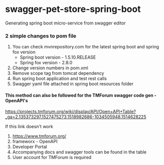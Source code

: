 # swagger-pet-store-spring-boot
Generating spring boot micro-service from swagger editor

### 2 simple changes to pom file
1. You can check mvnrepository.com for the latest spring boot and spring fox version
    -   Spring boot version - 1.5.10.RELEASE
    -   Spring fox version -  2.8.0
2. Change version numbers in pom.xml
3. Remove scope tag from tomcat dependency
4. Run spring boot application and test rest calls
5. Swagger yaml file attached in spring boot resources folder

#### This method can also be followed for the TMForum swagger code gen - OpenAPI's
https://projects.tmforum.org/wiki/display/API/Open+API+Table?_ga=2.135373297.1527475273.1518982686-1034505948.1514628225
 
If this link doesn't work
1. https://www.tmforum.org/
2. frameworx - OpenAPI
3. Developer Portal
4. Accompanying docs and swagger tools can be found in the table
5. User account for TMForum is required